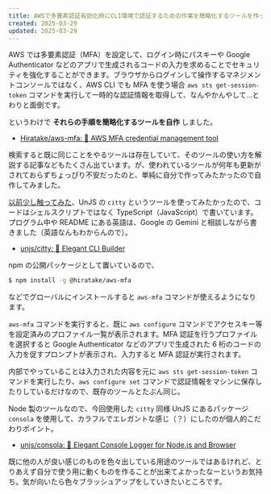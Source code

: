 ```yaml
---
title: AWSで多要素認証有効化時にCLI環境で認証するための作業を簡略化するツールを作った
created: 2025-03-29
updated: 2025-03-29
---
```


AWS では多要素認証（MFA）を設定して、ログイン時にパスキーや Google Authenticator などのアプリで生成されるコードの入力を求めることでセキュリティを強化することができます。ブラウザからログインして操作するマネジメントコンソールではなく、AWS CLI でも MFA を使う場合 `aws sts get-session-token` コマンドを実行して一時的な認証情報を取得して、なんやかんやして…とわりと面倒です。

というわけで **それらの手順を簡略化するツールを自作** しました。

- [Hiratake/aws-mfa: 🔑 AWS MFA credential management tool](https://github.com/Hiratake/aws-mfa)

検索すると既に同じことをやるツールは存在していて、そのツールの使い方を解説する記事などもたくさん出ています。が、使われているツールが何年も更新がされておらずちょっぴり不安だったのと、単純に自分で作ってみたかったので自作してみました。

[以前少し触ってみた](/blog/20230918/)、UnJS の `citty` というツールを使ってみたかったので、コードはシェルスクリプトではなく TypeScript（JavaScript）で書いています。プログラム中や README にある英語は、Google の Gemini と相談しながら書きました（英語なんもわからんので）。

- [unjs/citty: 🌆 Elegant CLI Builder](https://github.com/unjs/citty)

npm の公開パッケージとして置いているので、

```sh
$ npm install -g @hiratake/aws-mfa
```

などでグローバルにインストールすると `aws-mfa` コマンドが使えるようになります。

`aws-mfa` コマンドを実行すると、既に `aws configure` コマンドでアクセスキー等を設定済みのプロファイル一覧が表示されます。MFA 認証を行うプロファイルを選択すると Google Authenticator などのアプリで生成された 6 桁のコードの入力を促すプロンプトが表示され、入力すると MFA 認証が実行されます。

内部でやっていることは入力された内容を元に `aws sts get-session-token` コマンドを実行したり、`aws configure set` コマンドで認証情報をマシンに保存したりしているだけなので、既存のツールとたぶん同じ。

Node 製のツールなので、今回使用した `citty` 同様 UnJS にあるパッケージ `consola` を使用して、カラフルでエレガントな感じ（？）にしたのが個人的こだわりポイント。

- [unjs/consola: 🐨 Elegant Console Logger for Node.js and Browser](https://github.com/unjs/consola)

既に他の人が良い感じのものを色々出している用途のツールではあるけれど、とりあえず自分で使う用に動くものを作ることが出来てよかったなーというお気持ち。気が向いたら色々ブラッシュアップをしていきたいところです。
